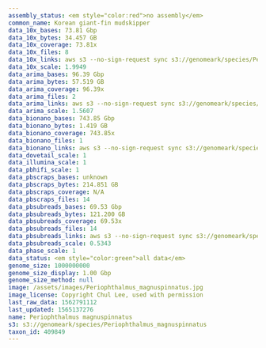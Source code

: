 ```yaml
---
assembly_status: <em style="color:red">no assembly</em>
common_name: Korean giant-fin mudskipper
data_10x_bases: 73.81 Gbp
data_10x_bytes: 34.457 GB
data_10x_coverage: 73.81x
data_10x_files: 8
data_10x_links: aws s3 --no-sign-request sync s3://genomeark/species/Periophthalmus_magnuspinnatus/fPerMag1/genomic_data/10x/ .<br>
data_10x_scale: 1.9949
data_arima_bases: 96.39 Gbp
data_arima_bytes: 57.519 GB
data_arima_coverage: 96.39x
data_arima_files: 2
data_arima_links: aws s3 --no-sign-request sync s3://genomeark/species/Periophthalmus_magnuspinnatus/fPerMag1/genomic_data/arima/ .<br>
data_arima_scale: 1.5607
data_bionano_bases: 743.85 Gbp
data_bionano_bytes: 1.419 GB
data_bionano_coverage: 743.85x
data_bionano_files: 1
data_bionano_links: aws s3 --no-sign-request sync s3://genomeark/species/Periophthalmus_magnuspinnatus/fPerMag1/genomic_data/bionano/ .<br>
data_dovetail_scale: 1
data_illumina_scale: 1
data_pbhifi_scale: 1
data_pbscraps_bases: unknown
data_pbscraps_bytes: 214.851 GB
data_pbscraps_coverage: N/A
data_pbscraps_files: 14
data_pbsubreads_bases: 69.53 Gbp
data_pbsubreads_bytes: 121.200 GB
data_pbsubreads_coverage: 69.53x
data_pbsubreads_files: 14
data_pbsubreads_links: aws s3 --no-sign-request sync s3://genomeark/species/Periophthalmus_magnuspinnatus/fPerMag1/genomic_data/pacbio/ . --exclude "*scraps.bam* --exclude "*ccs.bam*"<br>
data_pbsubreads_scale: 0.5343
data_phase_scale: 1
data_status: <em style="color:green">all data</em>
genome_size: 1000000000
genome_size_display: 1.00 Gbp
genome_size_method: null
image: /assets/images/Periophthalmus_magnuspinnatus.jpg
image_license: Copyright Chul Lee, used with permission
last_raw_data: 1562791112
last_updated: 1565137276
name: Periophthalmus magnuspinnatus
s3: s3://genomeark/species/Periophthalmus_magnuspinnatus
taxon_id: 409849
---
```

